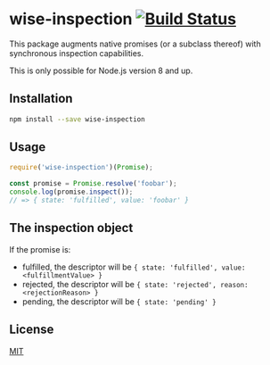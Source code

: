 # wise-inspection [![Build Status](https://img.shields.io/travis/JoshuaWise/wise-inspection.svg)](https://travis-ci.org/JoshuaWise/wise-inspection)

This package augments native promises (or a subclass thereof) with synchronous inspection capabilities.

This is only possible for Node.js version 8 and up.

## Installation

```bash
npm install --save wise-inspection
```

## Usage

```js
require('wise-inspection')(Promise);

const promise = Promise.resolve('foobar');
console.log(promise.inspect());
// => { state: 'fulfilled', value: 'foobar' }
```

## The inspection object

If the promise is:

* fulfilled, the descriptor will be `{ state: 'fulfilled', value: <fulfillmentValue> }`
* rejected, the descriptor will be `{ state: 'rejected', reason: <rejectionReason> }`
* pending, the descriptor will be `{ state: 'pending' }`

## License

[MIT](https://github.com/JoshuaWise/integer/blob/master/LICENSE)
